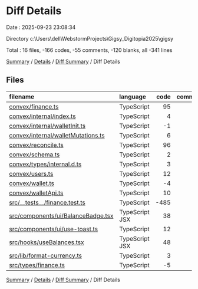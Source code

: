 # Diff Details

Date : 2025-09-23 23:08:34

Directory c:\\Users\\dell\\WebstormProjects\\Gigsy_Digitopia2025\\gigsy

Total : 16 files,  -166 codes, -55 comments, -120 blanks, all -341 lines

[Summary](results.md) / [Details](details.md) / [Diff Summary](diff.md) / Diff Details

## Files
| filename | language | code | comment | blank | total |
| :--- | :--- | ---: | ---: | ---: | ---: |
| [convex/finance.ts](/convex/finance.ts) | TypeScript | 95 | 0 | -10 | 85 |
| [convex/internal/index.ts](/convex/internal/index.ts) | TypeScript | 4 | 0 | 0 | 4 |
| [convex/internal/walletInit.ts](/convex/internal/walletInit.ts) | TypeScript | -1 | 0 | -1 | -2 |
| [convex/internal/walletMutations.ts](/convex/internal/walletMutations.ts) | TypeScript | 6 | 0 | 0 | 6 |
| [convex/reconcile.ts](/convex/reconcile.ts) | TypeScript | 96 | 0 | -3 | 93 |
| [convex/schema.ts](/convex/schema.ts) | TypeScript | 2 | 0 | 0 | 2 |
| [convex/types/internal.d.ts](/convex/types/internal.d.ts) | TypeScript | 3 | 0 | 0 | 3 |
| [convex/users.ts](/convex/users.ts) | TypeScript | 12 | 0 | 0 | 12 |
| [convex/wallet.ts](/convex/wallet.ts) | TypeScript | -4 | 0 | 1 | -3 |
| [convex/walletApi.ts](/convex/walletApi.ts) | TypeScript | 10 | 0 | 0 | 10 |
| [src/\_\_tests\_\_/finance.test.ts](/src/__tests__/finance.test.ts) | TypeScript | -485 | -56 | -106 | -647 |
| [src/components/ui/BalanceBadge.tsx](/src/components/ui/BalanceBadge.tsx) | TypeScript JSX | 38 | 0 | -1 | 37 |
| [src/components/ui/use-toast.ts](/src/components/ui/use-toast.ts) | TypeScript | 12 | 0 | 0 | 12 |
| [src/hooks/useBalances.tsx](/src/hooks/useBalances.tsx) | TypeScript JSX | 48 | 1 | 0 | 49 |
| [src/lib/format-currency.ts](/src/lib/format-currency.ts) | TypeScript | 3 | 0 | 0 | 3 |
| [src/types/finance.ts](/src/types/finance.ts) | TypeScript | -5 | 0 | 0 | -5 |

[Summary](results.md) / [Details](details.md) / [Diff Summary](diff.md) / Diff Details